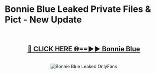 # Bonnie Blue Leaked Private Files & Pict - New Update
<br>
<div align="center">
<h2><a href="https://mediafilles.blogspot.com/?title=Bonnie_Blue" rel="nofollow">🔴 CLICK HERE 🌐==►► Bonnie Blue</a></h2>
<br>
<a href="https://mediafilles.blogspot.com/?title=Bonnie_Blue" rel="nofollow" data-target="animated-image.originalLink"><img src="https://i.ibb.co.com/WyWwxjT/player-gif2.gif" alt="Bonnie Blue Leaked OnlyFans" style="max-width: 100%; display: inline-block;" data-target="animated-image.originalImage"></a>
</div>
<br>